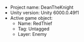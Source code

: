 <!-- UNITY CODE ASSIST INSTRUCTIONS START -->
- Project name: DeanTheKnight
- Unity version: Unity 6000.0.49f1
- Active game object:
  - Name: RedThief
  - Tag: Untagged
  - Layer: Enemy
<!-- UNITY CODE ASSIST INSTRUCTIONS END -->